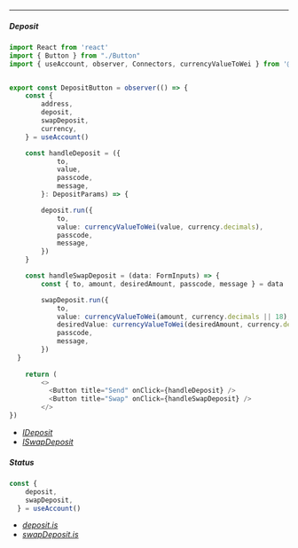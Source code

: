 ------

##### Deposit

```typescript
import React from 'react'
import { Button } from "./Button"
import { useAccount, observer, Connectors, currencyValueToWei } from '@kiroboio/web3-react-native-safe-transfer'


export const DepositButton = observer(() => {
    const {
        address,
        deposit,
        swapDeposit,
        currency,
    } = useAccount()

    const handleDeposit = ({
            to,
            value,
            passcode,
            message,
        }: DepositParams) => {

        deposit.run({
            to,
            value: currencyValueToWei(value, currency.decimals),
            passcode,
            message,
        })
    }

    const handleSwapDeposit = (data: FormInputs) => {
        const { to, amount, desiredAmount, passcode, message } = data

        swapDeposit.run({
            to,
            value: currencyValueToWei(amount, currency.decimals || 18),
            desiredValue: currencyValueToWei(desiredAmount, currency.decimals || 18),
            passcode,
            message,
        })
  }
    
    return (
        <>
          <Button title="Send" onClick={handleDeposit} />
          <Button title="Swap" onClick={handleSwapDeposit} />
        </>
})
```
- *<a href="/docs/api/stores/interfaces/IAccount#deposit">IDeposit</a>*
- *<a href="/docs/api/stores/interfaces/IAccount#swapdeposit">ISwapDeposit</a>*

##### Status

```typescript
const {
    deposit,
    swapDeposit,
  } = useAccount()
```

- *<a href="/docs/api/stores/interfaces/ICmdStatus">deposit.is</a>*
- *<a href="/docs/api/stores/interfaces/ICmdStatus">swapDeposit.is</a>*
